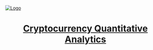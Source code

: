 <a href="https://quantodisco.com">
  <img alt="Logo" src="https://i.imgur.com/MOpkFtY.png">
  <h1 align="center">Cryptocurrency Quantitative Analytics</h1>
</a>
